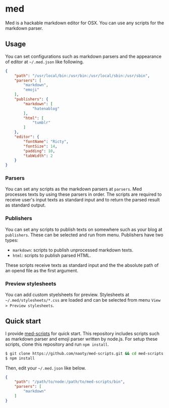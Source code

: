 # med

Med is a hackable markdown editor for OSX. You can use any scripts for the markdown parser.

## Usage

You can set configurations such as markdown parsers and the appearance of editor at `~/.med.json` like following.

```json
{
    "path": "/usr/local/bin:/usr/bin:/usr/local/sbin:/usr/sbin",
    "parsers": [
        "markdown",
        "emoji"
    ],
    "publishers": {
        "markdown": [
            "hatenablog"
        ],
        "html": [
            "tumblr"
        ]
    },
    "editor": {
        "fontName": "Ricty",
        "fontSize": 14,
        "padding": 10,
        "tabWidth": 2
    }
}
```

### Parsers

You can set any scripts as the markdown parsers at `parsers`. Med processes texts by using these parsers in order. The scripts are required to receive user's input texts as standard input and to return the parsed result as standard output.

### Publishers

You can set any scripts to publish texts on somewhere such as your blog at `publishers`. These can be selected and run from menu. Publishers have two types:

- `markdown`: scripts to publish unprocessed markdown texts.
- `html`: scripts to publish parsed HTML.

These scripts receive texts as standard input and the the absolute path of an opend file as the first argument.

### Preview stylesheets

You can add custom styelsheets for preview. Stylesheets at `~/.med/stylesheets/*.css` are loaded and can be selected from menu `View > Preview stylesheets`.

## Quick start

I provide [med-scripts](https://github.com/naoty/med-scripts) for quick start. This repository includes scripts such as markdown parser and emoji parser written by node.js. For setup these scripts, clone this repository and run `npm install`.

```sh
$ git clone https://github.com/naoty/med-scripts.git && cd med-scripts
$ npm install
```

Then, edit your `~/.med.json` like below.

```json
{
    "path": "/path/to/node:/path/to/med-scripts/bin",
    "parsers": [
        "markdown"
    ]
}
```